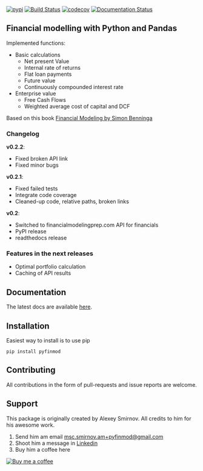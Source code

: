 [![pypi](https://img.shields.io/pypi/v/pyfinmod.svg)](https://img.shields.io/pypi/v/pyfinmod)
[![Build Status](https://travis-ci.com/leonarduschen/pyfinmod.svg?branch=master)](https://travis-ci.com/leonarduschen/pyfinmod)
[![codecov](https://codecov.io/gh/leonarduschen/pyfinmod/branch/master/graph/badge.svg)](https://codecov.io/gh/leonarduschen/pyfinmod)
[![Documentation Status](https://readthedocs.org/projects/pyfinmod/badge/?version=latest)](https://pyfinmod.readthedocs.io/en/latest/?badge=latest)

## Financial modelling with Python and Pandas

Implemented functions:
- Basic calculations
    - Net present Value
    - Internal rate of returns
    - Flat loan payments
    - Future value
    - Continuously compounded interest rate
- Enterprise value
    - Free Cash Flows
    - Weighted average cost of capital and DCF

Based on this book [Financial Modeling by Simon Benninga](https://www.amazon.com/Financial-Modeling-Simon-Benninga/dp/0262026287)

### Changelog
**v0.2.2**:
- Fixed broken API link
- Fixed minor bugs

**v0.2.1**:
- Fixed failed tests
- Integrate code coverage
- Cleaned-up code, relative paths, broken links

**v0.2**:
- Switched to financialmodelingprep.com API for financials
- PyPI release
- readthedocs release

### Features in the next releases
- Optimal portfolio calculation
- Caching of API results

## Documentation

The latest docs are available [here](https://pyfinmod.readthedocs.io/en/latest/).


## Installation
Easiest way to install is to use pip

`pip install pyfinmod`

## Contributing

All contributions in the form of pull-requests and issue reports are welcome.

## Support

This package is originally created by Alexey Smirnov. All credits to him for his awesome work.

1. Send him am email msc.smirnov.am+pyfinmod@gmail.com
2. Shoot him a message in [Linkedin](https://www.linkedin.com/in/smirnovam/)
3. Buy him a coffee here

[![Buy me a coffee](https://cdn.buymeacoffee.com/buttons/default-orange.png)](https://www.buymeacoffee.com/smirnovam)
